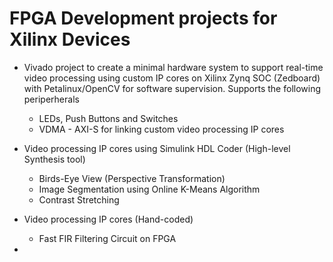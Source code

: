 # FPGA Development projects for Xilinx Devices  
  
* Vivado project to create a minimal hardware system to support real-time video processing using custom IP cores on Xilinx Zynq SOC (Zedboard) with Petalinux/OpenCV for software supervision. Supports the following periperherals  
  * LEDs, Push Buttons and Switches  
  * VDMA - AXI-S for linking custom video processing IP cores

* Video processing IP cores using Simulink HDL Coder (High-level Synthesis tool)
  * Birds-Eye View (Perspective Transformation) 
  * Image Segmentation using Online K-Means Algorithm
  * Contrast Stretching
* Video processing IP cores (Hand-coded)
  * Fast FIR Filtering Circuit on FPGA
* 
